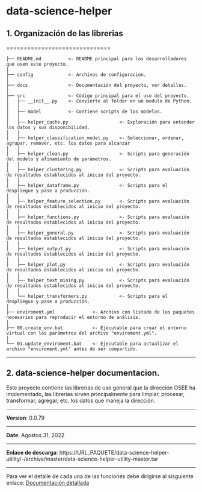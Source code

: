 data-science-helper
==============================

<h2>1. Organización de las librerias</h2>
==============================

    ├── README.md          <- README principal para los desarrolladores que usen este proyecto.
    │
    ├── config             <- Archivos de configuracion.
    │
    ├── docs               <- Documentación del proyecto, ver detalles.
    │
    ├── src                <- Código principal para el uso del proyecto.
    │   ├── __init__.py    <- Convierte al folder en un modulo de Python.
    │   │
    │   ├── model          <- Contiene scripts de los modelos.
    │   │
    │   ├── helper_cache.py                   <- Exploración para entender los datos y sus disponibilidad.
    │   │
    │   ├── helper_classification_model.py    <- Seleccionar, ordenar, agrupar, remover, etc. los datos para alcanzar 
    │   │
    │   ├── helper_clean.py                   <- Scripts para generación del modelo y afinamiento de parámetros.
    │   │
    │   ├── helper_clustering.py              <- Scripts para evaluación de resultados establecidos al inicio del proyecto.
    │   │
    │   ├── helper_dataframe.py               <- Scripts para el despliegue y pase a producción.
    │   │
    │   ├── helper_feature_selection.py       <- Scripts para evaluación de resultados establecidos al inicio del proyecto.
    │   │
    │   ├── helper_functions.py               <- Scripts para evaluación de resultados establecidos al inicio del proyecto.
    │   │
    │   ├── helper_general.py                 <- Scripts para evaluación de resultados establecidos al inicio del proyecto.
    │   │
    │   ├── helper_output.py                  <- Scripts para evaluación de resultados establecidos al inicio del proyecto.
    │   │
    │   ├── helper_plot.py                    <- Scripts para evaluación de resultados establecidos al inicio del proyecto.
    │   │
    │   ├── helper_text_mining.py             <- Scripts para evaluación de resultados establecidos al inicio del proyecto.
    │   │
    │   └── helper_transformers.py            <- Scripts para el despliegue y pase a producción.
    │   
    ├── enviroment.yml              <- Archivo con listado de los paquetes necesarios para reproducir el entorno de análisis.
    │
    ├── 00.create_env.bat           <- Ejecutable para crear el entorno virtual con los parámetros del archivo "enviroment.yml".
    │
    └── 01.update_enviroment.bat    <- Ejecutable para actualizar el archivo "enviroment.yml" antes de ser compartido.

--------
<h2>2. data-science-helper documentacion. </h2>

<p>Este proyecto contiene las librerias de uso general que la dirección OSEE ha implementado, las librerias sirven principalmente para limpiar, procesar, transformar, agregar, etc. los datos que maneja la dirección.</p>

<p><hr><b>Version</b>: 0.0.79 <hr>
<b>Date</b>: Agostos 31, 2022 <hr>
<b>Enlace de descarga</b>: https://URL_PAQUETE/data-science-helper-utility/-/archive/master/data-science-helper-utility-master.tar <hr></p>

Para ver el detalle de cada una de las funciones debe dirigirse al sisguiente enlace: [Documentación detallada](docs/docsPrincipal.md)

